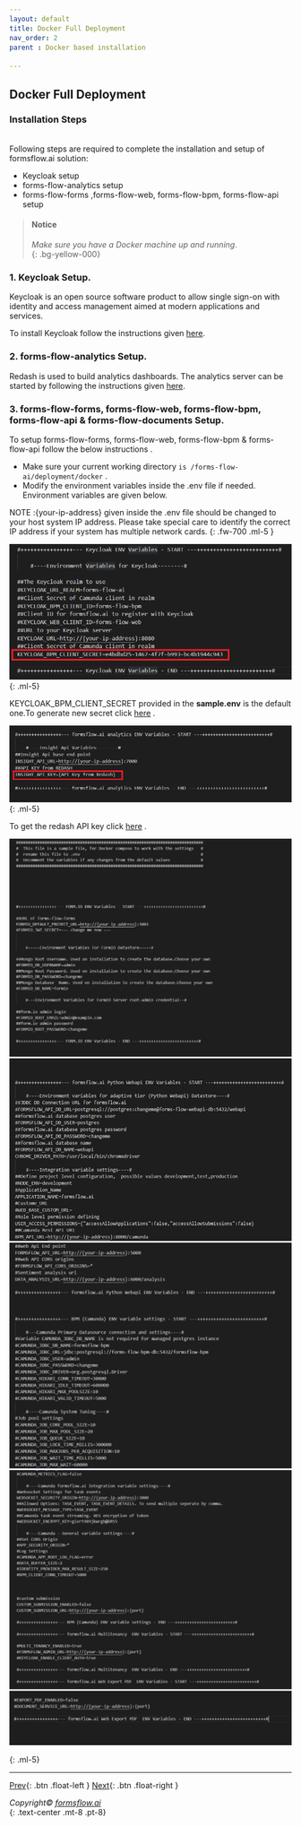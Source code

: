 ```yaml
---
layout: default
title: Docker Full Deployment
nav_order: 2
parent : Docker based installation

---
```


## Docker Full Deployment

### Installation Steps
\
Following steps are required to complete the installation and setup of formsflow.ai solution:  


- Keycloak setup
- forms-flow-analytics setup
- forms-flow-forms ,forms-flow-web, forms-flow-bpm, forms-flow-api setup  

> ####  Notice
> *Make sure you have a Docker machine up and running*.  
{: .bg-yellow-000}

### 1. Keycloak Setup.
  Keycloak is an open source software product to allow single sign-on with identity and access management aimed at modern applications and services.

  To install Keycloak follow the instructions given [here](https://aot-technologies.github.io/forms-flow-ai-doc/local_keycloaksetup.html).

### 2. forms-flow-analytics Setup.  
Redash is used to build analytics dashboards. The analytics server can be started by following the instructions given [here](https://aot-technologies.github.io/forms-flow-ai-doc/formsflow_analytics.html).

### 3. forms-flow-forms, forms-flow-web, forms-flow-bpm, forms-flow-api & forms-flow-documents Setup. 
 
 To setup forms-flow-forms, forms-flow-web, forms-flow-bpm & forms-flow-api follow the below instructions .  
  - Make sure your current working directory `is /forms-flow-ai/deployment/docker` .  
  - Modify the environment variables inside the .env file if needed. Environment variables are given below.  

NOTE :{your-ip-address} given inside the .env file should be changed to your host system IP address. Please take special care to identify the correct IP address if your system has multiple network cards.
{: .fw-700 .ml-5    } 

 ![env var](/assets//DockerFull/clientsecret.png)
 {: .ml-5}
 
 KEYCLOAK_BPM_CLIENT_SECRET provided in the **sample.env** is the default one.To generate new secret click [here](https://aot-technologies.github.io/forms-flow-ai-doc/formsflow_bpm.html#bpmclientsecret) .

![analytics var](/assets//DockerFull/analytics%20var.png)
 {: .ml-5}

To get the redash API key click [here](https://aot-technologies.github.io/forms-flow-ai-doc/formsflow_analytics.html#get-the-redash-api-key) .

![analytics var](/assets//DockerFull/variables2.png)
![analytics var](/assets//DockerFull/variables3.png)
![analytics var](/assets//DockerFull/variables4.png)
![analytics var](/assets//DockerFull/variables5.png)
![analytics var](/assets//DockerFull/variables6.png)


 {: .ml-5}

--- 

 [Prev](/just-the-docs/Pages/Docker%20Based/QuickInstallation.html){: .btn .float-left }
 [Next](/just-the-docs/Pages/Docker%20Based/IndividualService.html){: .btn .float-right }  
  
  
  *Copyright© [formsflow.ai](https://formsflow.ai/)*   
  {: .text-center .mt-8 .pt-8}
